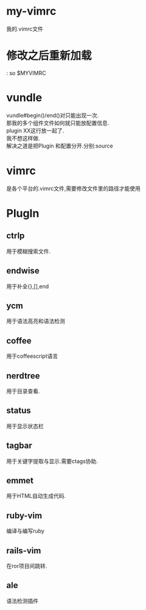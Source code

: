 # my-vimrc
我的.vimrc文件
# 修改之后重新加载
: so $MYVIMRC

# vundle 
vundle#begin()/end()对只能出现一次.  
那我的多个组件文件如何就只能放配置信息.  
plugin XX这行放一起了.  
我不想这样做.  
解决之道是把Plugin 和配置分开.分别:source

# vimrc 
是各个平台的.vimrc文件,需要修改文件里的路径才能使用

# PlugIn
## ctrlp
用于模糊搜索文件.  
## endwise
用于补全{},[],end
## ycm
用于语法高亮和语法检测
## coffee
用于coffeescript语言
## nerdtree
用于目录查看.
## status
用于显示状态栏
## tagbar
用于关键字提取与显示.需要ctags协助.
## emmet
用于HTML自动生成代码.
## ruby-vim
编译与编写ruby
## rails-vim
在ror项目间跳转.
## ale
语法检测插件
